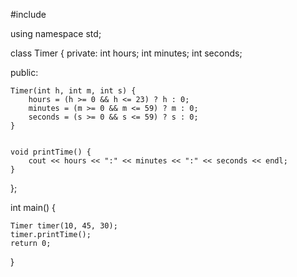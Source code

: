 #include <iostream>

using namespace std;


class Timer {
private:
    int hours;
    int minutes;
    int seconds;

public:
    
    Timer(int h, int m, int s) {
        hours = (h >= 0 && h <= 23) ? h : 0;
        minutes = (m >= 0 && m <= 59) ? m : 0;
        seconds = (s >= 0 && s <= 59) ? s : 0;
    }

    
    void printTime() {
        cout << hours << ":" << minutes << ":" << seconds << endl;
    }
};

int main() {
    
    Timer timer(10, 45, 30);
    timer.printTime();
    return 0;
}
